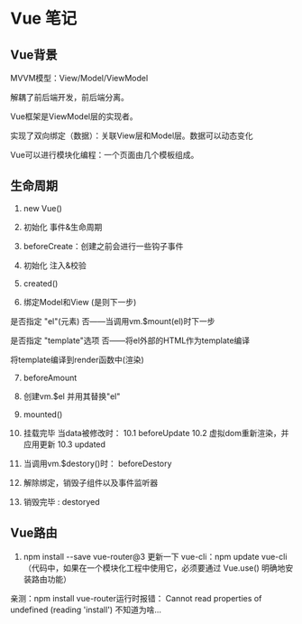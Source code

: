 # Vue 笔记

## Vue背景
MVVM模型：View/Model/ViewModel

解耦了前后端开发，前后端分离。

Vue框架是ViewModel层的实现者。

实现了双向绑定（数据）：关联View层和Model层。数据可以动态变化


Vue可以进行模块化编程：一个页面由几个模板组成。

## 生命周期
1. new Vue()

2. 初始化 事件&生命周期

3. beforeCreate：创建之前会进行一些钩子事件

4. 初始化 注入&校验

5. created()

6. 绑定Model和View (是则下一步)

是否指定 "el"(元素)             否——当调用vm.$mount(el)时下一步

是否指定 "template"选项         否——将el外部的HTML作为template编译

将template编译到render函数中(渲染)

7. beforeAmount

8. 创建vm.$el 并用其替换"el"

9. mounted()

10. 挂载完毕
当data被修改时：
    10.1 beforeUpdate
    10.2 虚拟dom重新渲染，并应用更新
    10.3 updated

11. 当调用vm.$destory()时： beforeDestory

12. 解除绑定，销毁子组件以及事件监听器

13. 销毁完毕 :  destoryed



## Vue路由
1. npm install --save vue-router@3
更新一下 vue-cli：npm update vue-cli
（代码中，如果在一个模块化工程中使用它，必须要通过 Vue.use() 明确地安装路由功能）

亲测：npm install vue-router运行时报错：
Cannot read properties of undefined (reading 'install')
不知道为啥...



